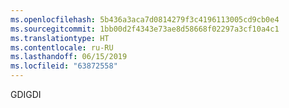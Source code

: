 ```yaml
---
ms.openlocfilehash: 5b436a3aca7d0814279f3c4196113005cd9cb0e4
ms.sourcegitcommit: 1bb00d2f4343e73ae8d58668f02297a3cf10a4c1
ms.translationtype: HT
ms.contentlocale: ru-RU
ms.lasthandoff: 06/15/2019
ms.locfileid: "63872558"
---
```

<span data-ttu-id="0bfa9-101">GDI</span><span class="sxs-lookup"><span data-stu-id="0bfa9-101">GDI</span></span>
